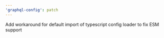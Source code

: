 ```yaml
---
'graphql-config': patch
---
```


Add workaround for default import of typescript config loader to fix ESM support
